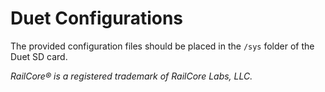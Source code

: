 # Duet Configurations
The provided configuration files should be placed in the `/sys` folder of the Duet SD card.

*RailCore® is a registered trademark of RailCore Labs, LLC.*
